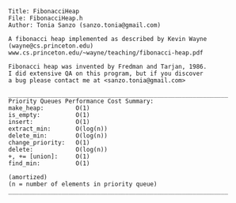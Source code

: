     Title: FibonacciHeap
    File: FibonacciHeap.h
    Author: Tonia Sanzo (sanzo.tonia@gmail.com)

    A fibonacci heap implemented as described by Kevin Wayne
    (wayne@cs.princeton.edu)
    www.cs.princeton.edu/~wayne/teaching/fibonacci-heap.pdf

    Fibonacci heap was invented by Fredman and Tarjan, 1986.
    I did extensive QA on this program, but if you discover
    a bug please contact me at <sanzo.tonia@gmail.com>

    ______________________________________________________________
    Priority Queues Performance Cost Summary:
    make_heap:         O(1)
    is_empty:          O(1)
    insert:            O(1)
    extract_min:       O(log(n))
    delete_min:        O(log(n))
    change_priority:   O(1)
    delete:            O(log(n))
    +, += [union]:     O(1)
    find_min:          O(1)

    (amortized)
    (n = number of elements in priority queue)
    ______________________________________________________________
